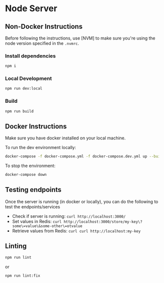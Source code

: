 # Node Server

## Non-Docker Instructions

Before following the instructions, use [NVM] to make sure you're using the node version specified in the `.nvmrc`.

### Install dependencies

```sh
npm i
```

### Local Development

```sh
npm run dev:local
```

### Build

```sh
npm run build
```

## Docker Instructions
Make sure you have docker installed on your local machine.

To run the dev environment locally:
```sh
docker-compose -f docker-compose.yml -f docker-compose.dev.yml up --build
```

To stop the environment:
```sh
docker-compose down
```

## Testing endpoints
Once the server is running (in docker or locally), you can do the following to test the endpoints/services
- Check if server is running: `curl http://localhost:3000/`
- Set values in Redis: `curl http://localhost:3000/store/my-key\?some\=value\&some-other\=otvalue`
- Retrieve values from Redis: `curl curl http://localhost:my-key`

## Linting

```sh
npm run lint
```
or

```sh
npm run lint:fix
```
